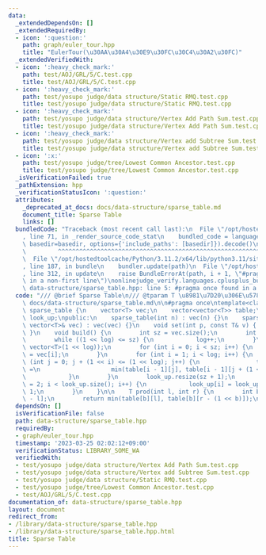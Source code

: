 ```yaml
---
data:
  _extendedDependsOn: []
  _extendedRequiredBy:
  - icon: ':question:'
    path: graph/euler_tour.hpp
    title: "EulerTour(\u30AA\u30A4\u30E9\u30FC\u30C4\u30A2\u30FC)"
  _extendedVerifiedWith:
  - icon: ':heavy_check_mark:'
    path: test/AOJ/GRL/5/C.test.cpp
    title: test/AOJ/GRL/5/C.test.cpp
  - icon: ':heavy_check_mark:'
    path: test/yosupo judge/data structure/Static RMQ.test.cpp
    title: test/yosupo judge/data structure/Static RMQ.test.cpp
  - icon: ':heavy_check_mark:'
    path: test/yosupo judge/data structure/Vertex Add Path Sum.test.cpp
    title: test/yosupo judge/data structure/Vertex Add Path Sum.test.cpp
  - icon: ':heavy_check_mark:'
    path: test/yosupo judge/data structure/Vertex add Subtree Sum.test.cpp
    title: test/yosupo judge/data structure/Vertex add Subtree Sum.test.cpp
  - icon: ':x:'
    path: test/yosupo judge/tree/Lowest Common Ancestor.test.cpp
    title: test/yosupo judge/tree/Lowest Common Ancestor.test.cpp
  _isVerificationFailed: true
  _pathExtension: hpp
  _verificationStatusIcon: ':question:'
  attributes:
    _deprecated_at_docs: docs/data-structure/sparse_table.md
    document_title: Sparse Table
    links: []
  bundledCode: "Traceback (most recent call last):\n  File \"/opt/hostedtoolcache/Python/3.11.2/x64/lib/python3.11/site-packages/onlinejudge_verify/documentation/build.py\"\
    , line 71, in _render_source_code_stat\n    bundled_code = language.bundle(stat.path,\
    \ basedir=basedir, options={'include_paths': [basedir]}).decode()\n          \
    \         ^^^^^^^^^^^^^^^^^^^^^^^^^^^^^^^^^^^^^^^^^^^^^^^^^^^^^^^^^^^^^^^^^^^^^^^^^^^^^^^^^\n\
    \  File \"/opt/hostedtoolcache/Python/3.11.2/x64/lib/python3.11/site-packages/onlinejudge_verify/languages/cplusplus.py\"\
    , line 187, in bundle\n    bundler.update(path)\n  File \"/opt/hostedtoolcache/Python/3.11.2/x64/lib/python3.11/site-packages/onlinejudge_verify/languages/cplusplus_bundle.py\"\
    , line 312, in update\n    raise BundleErrorAt(path, i + 1, \"#pragma once found\
    \ in a non-first line\")\nonlinejudge_verify.languages.cplusplus_bundle.BundleErrorAt:\
    \ data-structure/sparse_table.hpp: line 5: #pragma once found in a non-first line\n"
  code: "/// @brief Sparse Table\n/// @tparam T \u8981\u7D20\u306E\u578B\n/// @docs\
    \ docs/data-structure/sparse_table.md\n\n#pragma once\ntemplate<class T>\nclass\
    \ sparse_table {\n    vector<T> vec;\n    vector<vector<T>> table;\n    vector<int>\
    \ look_up;\npublic:\n    sparse_table(int n) : vec(n) {}\n    sparse_table(const\
    \ vector<T>& vec) : vec(vec) {}\n    void set(int p, const T& v) { vec[p] = v;\
    \ }\n    void build() {\n        int sz = vec.size();\n        int log = 0;\n\
    \        while ((1 << log) <= sz) {\n            log++;\n        }\n        table.assign(log,\
    \ vector<T>(1 << log));\n        for (int i = 0; i < sz; i++) {\n            table[0][i]\
    \ = vec[i];\n        }\n        for (int i = 1; i < log; i++) {\n            for\
    \ (int j = 0; j + (1 << i) <= (1 << log); j++) {\n                table[i][j]\
    \ =\n                    min(table[i - 1][j], table[i - 1][j + (1 << (i - 1))]);\n\
    \            }\n        }\n        look_up.resize(sz + 1);\n        for (int i\
    \ = 2; i < look_up.size(); i++) {\n            look_up[i] = look_up[i >> 1] +\
    \ 1;\n        }\n    }\n\n    T prod(int l, int r) {\n        int b = look_up[r\
    \ - l];\n        return min(table[b][l], table[b][r - (1 << b)]);\n    }\n};"
  dependsOn: []
  isVerificationFile: false
  path: data-structure/sparse_table.hpp
  requiredBy:
  - graph/euler_tour.hpp
  timestamp: '2023-03-25 02:02:12+09:00'
  verificationStatus: LIBRARY_SOME_WA
  verifiedWith:
  - test/yosupo judge/data structure/Vertex Add Path Sum.test.cpp
  - test/yosupo judge/data structure/Vertex add Subtree Sum.test.cpp
  - test/yosupo judge/data structure/Static RMQ.test.cpp
  - test/yosupo judge/tree/Lowest Common Ancestor.test.cpp
  - test/AOJ/GRL/5/C.test.cpp
documentation_of: data-structure/sparse_table.hpp
layout: document
redirect_from:
- /library/data-structure/sparse_table.hpp
- /library/data-structure/sparse_table.hpp.html
title: Sparse Table
---
```


